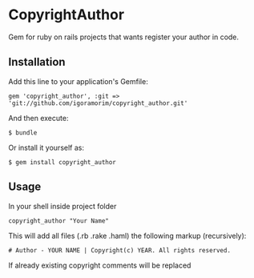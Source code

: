# CopyrightAuthor

Gem for ruby on rails projects that wants register your author in code.

## Installation

Add this line to your application's Gemfile:

    gem 'copyright_author', :git => 'git://github.com/igoramorim/copyright_author.git'

And then execute:

    $ bundle

Or install it yourself as:

    $ gem install copyright_author

## Usage

In your shell inside project folder

	copyright_author "Your Name"

This will add all files (.rb .rake .haml) the following markup (recursively):

	# Author - YOUR NAME | Copyright(c) YEAR. All rights reserved.

If already existing copyright comments will be replaced